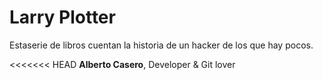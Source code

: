 # Larry Plotter

Estaserie de libros cuentan la historia de un hacker de los que hay pocos.

<<<<<<< HEAD
**Alberto Casero**, Developer & Git lover
